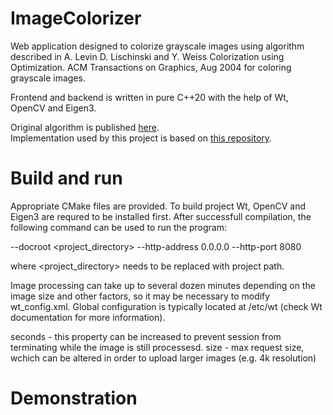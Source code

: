 # ImageColorizer

Web application designed to colorize grayscale images using algorithm described in A. Levin D. Lischinski and Y. Weiss Colorization using Optimization. ACM Transactions on Graphics, Aug 2004 for coloring grayscale images.

Frontend and backend is written in pure C++20 with the help of Wt, OpenCV and Eigen3.

Original algorithm is published [here](https://www.cs.huji.ac.il/w~yweiss/Colorization).\
Implementation used by this project is based on [this repository](https://github.com/lightalchemist/colorize-image).

# Build and run

Appropriate CMake files are provided. To build project Wt, OpenCV and Eigen3 are requred to be installed first. After successfull compilation, the following command can be used to run the program:

--docroot <project_directory> --http-address 0.0.0.0 --http-port 8080

where <project_directory> needs to be replaced with project path.

Image processing can take up to several dozen minutes depending on the image size and other factors, so it may be necessary to modify wt_config.xml. Global configuration is typically located at /etc/wt (check Wt documentation for more information).

<timeout>seconds</timeout> - this property can be increased to prevent session from terminating while the image is still processesd.
<max-request-size>size</max-request-size> - max request size, wchich can be altered in order to upload larger images (e.g. 4k resolution)

# Demonstration
